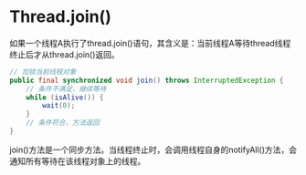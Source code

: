 # Thread.join()

如果一个线程A执行了thread.join()语句，其含义是：当前线程A等待thread线程终止后才从thread.join()返回。

```Java
// 加锁当前线程对象
public final synchronized void join() throws InterruptedException {
    // 条件不满足，继续等待
    while (isAlive()) {
        wait(0);
    }
    // 条件符合，方法返回
}
```

join()方法是一个同步方法。当线程终止时，会调用线程自身的notifyAll()方法，会通知所有等待在该线程对象上的线程。

